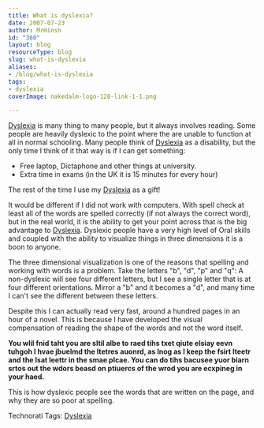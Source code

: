 ```yaml
---
title: What is dyslexia?
date: 2007-07-23
author: MrHinsh
id: "360"
layout: blog
resourceType: blog
slug: what-is-dyslexia
aliases:
- /blog/what-is-dyslexia
tags:
- dyslexia
coverImage: nakedalm-logo-128-link-1-1.png

---
```



[Dyslexia](http://www.dyslexia.tv/ "Multi-dimensional FreeThinking") is many thing to many people, but it always involves reading. Some people are heavily dyslexic to the point where the are unable to function at all in normal schooling. Many people think of [Dyslexia](http://www.dyslexia.tv/ "Multi-dimensional FreeThinking") as a disability, but the only time I think of it that way is if I can get something:

- Free laptop, Dictaphone and other things at university.
- Extra time in exams (in the UK it is 15 minutes for every hour)

The rest of the time I use my [Dyslexia](http://www.dyslexia.tv/ "Multi-dimensional FreeThinking") as a gift!

It would be different if I did not work with computers. With spell check at least all of the words are spelled correctly (if not always the correct word), but in the real world, it is the ability to get your point across that is the big advantage to [Dyslexia](http://www.dyslexia.tv/ "Multi-dimensional FreeThinking"). Dyslexic people have a very high level of Oral skills and coupled with the ability to visualize things in three dimensions it is a boon to anyone.

The three dimensional visualization is one of the reasons that spelling and working with words is a problem. Take the letters "b", "d", "p" and "q": A non-dyslexic will see four different letters, but I see a single letter that is at four different orientations. Mirror a "b" and it becomes a "d", and many time I can't see the different between these letters.

Despite this I can actually read very fast, around a hundred pages in an hour of a novel. This is because I have developed the visual compensation of reading the shape of the words and not the word itself.

**You wlil fnid taht you are sltil albe to raed tihs txet qiute elsiay eevn tuhgoh I hvae jbuelmd the ltetres auonrd, as lnog as I keep the fsirt lteetr and the lsat leettr in the smae plcae. You can do tihs bacusee yuor biarn srtos out the wdors beasd on ptiuercs of the wrod you are ecxpineg in your haed.**

This is how dyslexic people see the words that are written on the page, and why they are so poor at spelling.

Technorati Tags: [Dyslexia](http://technorati.com/tags/Dyslexia)


